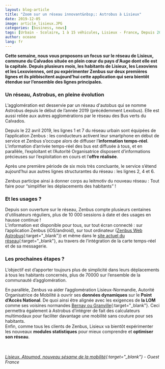 ```yaml
---
layout: blog-article
title: "Zoom sur un réseau innovant&nbsp;: Astrobus à Lisieux"
date: 2019-12-05
image: article_lisieux.JPG
categories: [business, news]
tags: [Urbain - Scolaire, 1 à 15 véhicules, Lisieux - France, Depuis 2019]
author: oceane
lang: fr
---
```


**Cette semaine, nous vous proposons un focus sur le réseau de Lisieux, commune du Calvados située en plein cœur du pays d'Auge dont elle est la capitale. Depuis plusieurs mois, les habitants de Lisieux, les Lexoviens et les Lexoviennes, ont pu expérimenter Zenbus sur deux premières lignes et ils plébiscitent aujourd’hui cette application qui sera bientôt étendue sur l’ensemble des lignes principales.**

### Un réseau, Astrobus, en pleine évolution
L’agglomération est desservie par un réseau d'autobus qui se nomme Astrobus depuis le début de l’année 2019 (précédemment Lexobus). Elle est aussi reliée aux autres agglomérations par le réseau des Bus verts du Calvados.<br>

Depuis le 22 avril 2019, les lignes 1 et 7 du réseau urbain sont équipées de l’application Zenbus&nbsp;: les conducteurs activent leur smartphone en début de service et Zenbus s’occupe alors de diffuser l’**information temps-réel**.<br>
L’information d’arrivée temps-réel des bus est diffusée à tous, et en parallèle, l’exploitant et l’Autorité Organisatrice disposent d’informations précieuses sur l’exploitation en cours et l’**offre réalisée**.<br>

Après une première période de six mois très concluante, le service s’étend aujourd’hui aux autres lignes structurantes du réseau&nbsp;: les lignes 2, 4 et 6.<br>

Zenbus participe ainsi à donner corps au leitmotiv du nouveau réseau&nbsp;: Tout faire pour “simplifier les déplacements des habitants”&nbsp;!

### Et les usages&nbsp;?
Depuis son ouverture sur le réseau, Zenbus compte plusieurs centaines d'utilisateurs réguliers, plus de 10 000 sessions à date et des usages en hausse continue&nbsp;! <br>
L’information est disponible pour tous, sur tout écran connecté&nbsp;: sur l’application Zenbus (iOS/android), sur tout ordinateur ([Zenbus Web Astrobus](https://zenbus.net/astrobus){:target="_blank"}) et même dans le [site actuel du réseau](https://www.lexobus.fr/application-zenbus/){:target="_blank"}, au travers de l’intégration de la carte temps-réel et de sa messagerie.

### Les prochaines étapes&nbsp;?
L’objectif est d’apporter toujours plus de simplicité dans leurs déplacements à tous les habitants concernés, plus de 70000 sur l’ensemble de la communauté d’agglomération.<br>

En parallèle, Zenbus va aider l’agglomération Lisieux-Normandie, Autorité Organisatrice de Mobilité à ouvrir ses **données dynamiques** sur le **Point d’Accès National**. De quoi ainsi être alignée avec les exigences de **la LOM** comme ses voisines normandes [Bernay ou Granville](https://bit.ly/2LhVbkc){:target="_blank"}. Ceci permettra également à Astrobus d’intégrer de fait des calculateurs multimodaux pour faciliter davantage une mobilité sans couture pour ses habitants.<br>
Enfin, comme tous les clients de Zenbus, Lisieux va bientôt expérimenter les nouveaux **modules statistiques** pour mieux comprendre et **optimiser son réseau**.

<br><br>
*[Lisieux. Atoumod, nouveau sésame de la mobilité](https://www.ouest-france.fr/normandie/lisieux-14100/lisieux-atoumod-nouveau-sesame-de-la-mobilite-6497708){:target="_blank"} - Ouest France*

